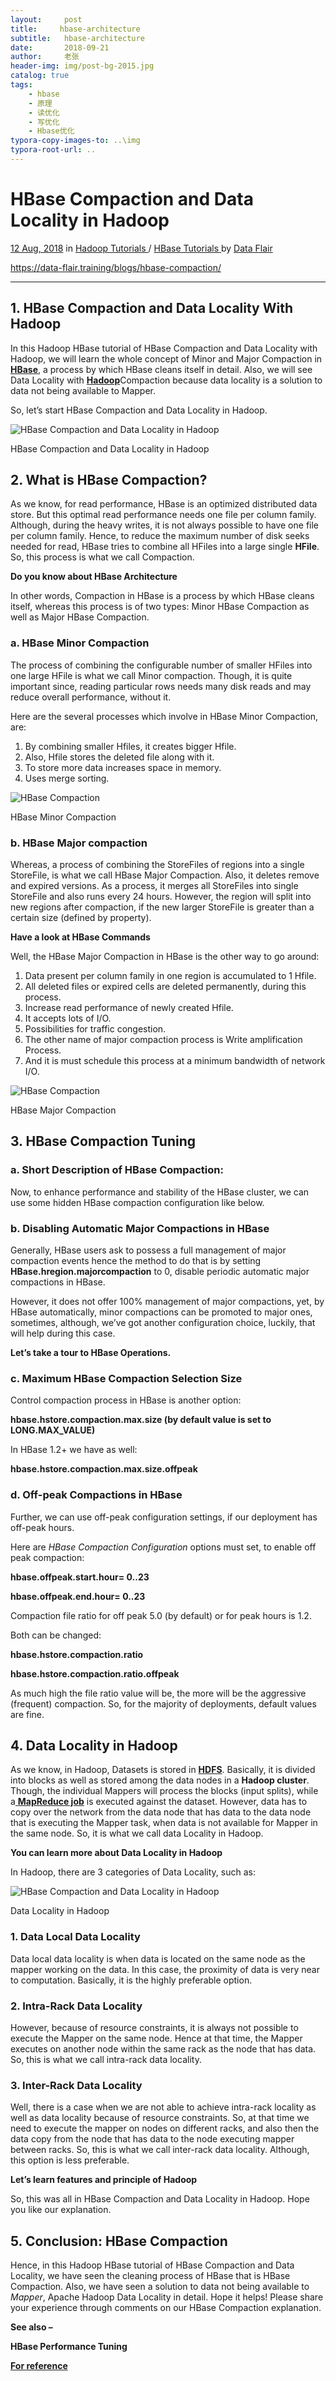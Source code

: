 ```yaml
---
layout:     post
title:     hbase-architecture
subtitle:   hbase-architecture
date:       2018-09-21
author:     老张
header-img: img/post-bg-2015.jpg
catalog: true
tags:
    - hbase
    - 原理
    - 读优化
    - 写优化
    - Hbase优化
typora-copy-images-to: ..\img
typora-root-url: ..
---
```




# HBase Compaction and Data Locality in Hadoop

[12 Aug, 2018](https://data-flair.training/blogs/2018/08/12/)  in [Hadoop Tutorials ](https://data-flair.training/blogs/category/hadoop/)/ [HBase Tutorials ](https://data-flair.training/blogs/category/hbase/)by [Data Flair](https://data-flair.training/blogs/author/dataflair-tr/)

https://data-flair.training/blogs/hbase-compaction/

------

## 1. HBase Compaction and Data Locality With Hadoop

In this Hadoop HBase tutorial of HBase Compaction and Data Locality with Hadoop, we will learn the whole concept of Minor and Major Compaction in [**HBase**](https://data-flair.training/blogs/hadoop-hbase-tutorial/), a process by which HBase cleans itself in detail. Also, we will see Data Locality with [**Hadoop**](https://data-flair.training/blogs/hadoop-tutorial-for-beginners/)Compaction because data locality is a solution to data not being available to Mapper. 

So, let’s start HBase Compaction and Data Locality in Hadoop.

![HBase Compaction and Data Locality in Hadoop](/img/HBase-Compaction-and-Data-Locality-in-Hadoop-01.jpg)

HBase Compaction and Data Locality in Hadoop

## 2. What is HBase Compaction?

As we know, for read performance, HBase is an optimized distributed data store. But this optimal read performance needs one file per column family. Although, during the heavy writes, it is not always possible to have one file per column family. Hence, to reduce the maximum number of disk seeks needed for read, HBase tries to combine all HFiles into a large single **HFile**. So, this process is what we call Compaction.

**Do you know about HBase Architecture**

In other words, Compaction in HBase is a process by which HBase cleans itself, whereas this process is of two types: Minor HBase Compaction as well as Major HBase Compaction.

### a. HBase Minor Compaction

The process of combining the configurable number of smaller HFiles into one large HFile is what we call Minor compaction. Though, it is quite important since, reading particular rows needs many disk reads and may reduce overall performance, without it.

Here are the several processes which involve in HBase Minor Compaction, are:

1. By combining smaller Hfiles, it creates bigger Hfile.
2. Also, Hfile stores the deleted file along with it.
3. To store more data increases space in memory.
4. Uses merge sorting.

![HBase Compaction ](/img/Minor-Compaction.png)

HBase Minor Compaction

### b. HBase Major compaction

Whereas, a process of combining the StoreFiles of regions into a single StoreFile, is what we call HBase Major Compaction. Also, it deletes remove and expired versions. As a process, it merges all StoreFiles into single StoreFile and also runs every 24 hours. However, the region will split into new regions after compaction, if the new larger StoreFile is greater than a certain size (defined by property).

**Have a look at HBase Commands**

Well, the HBase Major Compaction in HBase is the other way to go around:

1. Data present per column family in one region is accumulated to 1 Hfile.
2. All deleted files or expired cells are deleted permanently, during this process.
3. Increase read performance of newly created Hfile.
4. It accepts lots of I/O.
5. Possibilities for traffic congestion.
6. The other name of major compaction process is Write amplification Process.
7. And it is must schedule this process at a minimum bandwidth of network I/O.

![HBase Compaction](/img/Major-Compaction.png)

HBase Major Compaction

## 3. HBase Compaction Tuning

### a. Short Description of HBase Compaction:

Now, to enhance performance and stability of the HBase cluster, we can use some hidden HBase compaction configuration like below.

### b. Disabling Automatic Major Compactions in HBase

Generally, HBase users ask to possess a full management of major compaction events hence the method to do that is by setting **HBase.hregion.majorcompaction** to 0, disable periodic automatic major compactions in HBase.

However, it does not offer 100% management of major compactions, yet, by HBase automatically, minor compactions can be promoted to major ones, sometimes, although, we’ve got another configuration choice, luckily, that will help during this case.

**Let’s take a tour to HBase Operations.**

### c. Maximum HBase Compaction Selection Size

Control compaction process in HBase is another option:

**hbase.hstore.compaction.max.size (by default value is set to LONG.MAX_VALUE)**

In HBase 1.2+ we have as well:

**hbase.hstore.compaction.max.size.offpeak**

### d. Off-peak Compactions in HBase

Further, we can use off-peak configuration settings, if our deployment has off-peak hours.

Here are *HBase Compaction Configuration* options must set, to enable off peak compaction:

**hbase.offpeak.start.hour= 0..23**

**hbase.offpeak.end.hour= 0..23**

Compaction file ratio for off peak 5.0 (by default) or for peak hours is 1.2.

Both can be changed:

**hbase.hstore.compaction.ratio**

**hbase.hstore.compaction.ratio.offpeak**

As much high the file ratio value will be, the more will be the aggressive (frequent) compaction. So, for the majority of deployments, default values are fine.

## 4. Data Locality in Hadoop

As we know, in Hadoop, Datasets is stored in [**HDFS**](https://data-flair.training/blogs/apache-hadoop-hdfs-introduction-tutorial/). Basically, it is divided into blocks as well as stored among the data nodes in a **Hadoop cluster**. Though, the individual Mappers will process the blocks (input splits), while a[ **MapReduce job**](https://data-flair.training/blogs/mapreduce-job-optimization-performance-tuning-techniques/) is executed against the dataset. However, data has to copy over the network from the data node that has data to the data node that is executing the Mapper task, when data is not available for Mapper in the same node. So, it is what we call data Locality in Hadoop.

**You can learn more about Data Locality in Hadoop**

In Hadoop, there are 3 categories of Data Locality, such as:

![HBase Compaction and Data Locality in Hadoop](/img/Data-Locality-in-Hadoop-01.jpg)

Data Locality in Hadoop

### 1. Data Local Data Locality

Data local data locality is when data is located on the same node as the mapper working on the data. In this case, the proximity of data is very near to computation. Basically, it is the highly preferable option.

### 2. Intra-Rack Data Locality

However, because of resource constraints, it is always not possible to execute the Mapper on the same node. Hence at that time, the Mapper executes on another node within the same rack as the node that has data. So, this is what we call intra-rack data locality.

### 3. Inter-Rack Data Locality

Well, there is a case when we are not able to achieve intra-rack locality as well as data locality because of resource constraints. So, at that time we need to execute the mapper on nodes on different racks, and also then the data copy from the node that has data to the node executing mapper between racks. So, this is what we call inter-rack data locality. Although, this option is less preferable.

**Let’s learn features and principle of Hadoop** 

So, this was all in HBase Compaction and Data Locality in Hadoop. Hope you like our explanation.

## 5. Conclusion: HBase Compaction 

Hence, in this Hadoop HBase tutorial of HBase Compaction and Data Locality, we have seen the cleaning process of HBase that is HBase Compaction. Also, we have seen a solution to data not being available to *Mapper*, Apache Hadoop Data Locality in detail. Hope it helps! Please share your experience through comments on our HBase Compaction explanation.

**See also –**

**HBase Performance Tuning**

[**For reference**](https://www.ibm.com/)